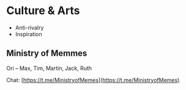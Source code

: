 # Culture & Arts

* Anti-rivalry
* Inspiration

## Ministry of Memmes

Ori – Max, Tim, Martin, Jack, Ruth

Chat: [https://t.me/MinistryofMemes](https://t.me/MinistryofMemes)

